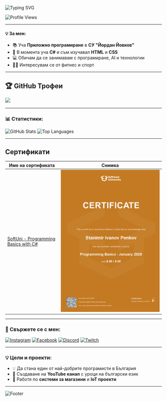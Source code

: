 ![Typing SVG](https://readme-typing-svg.herokuapp.com?font=Fira+Code&size=35&pause=1000&color=BF40BF&width=435&lines=Здравейте!+👋)

![Profile Views](https://komarev.com/ghpvc/?username=Penk0vXd&color=blue)

---

#### 💡 За мен:
- 📚 Уча **Приложно програмиране** в **СУ "Йордан Йовков"**
- 📖 В момента уча **C#** и съм изучавал **HTML** и **CSS**
- 💻 Обичам да се занимавам с програмиране, AI и технологии
- 🏋️‍♂️ Интересувам се от фитнес и спорт

---

## 🏆 GitHub Трофеи
![](https://github-profile-trophy.vercel.app/?username=Penk0vXd&theme=github_dark_dimmed&no-frame=true&no-bg=false&margin-w=4)

---

### 📊 Статистики:
![GitHub Stats](https://github-readme-stats.vercel.app/api?username=Penk0vXd&show_icons=true&theme=radical)
![Top Languages](https://github-readme-stats.vercel.app/api/top-langs/?username=Penk0vXd&layout=compact&theme=radical)

---
## Сертификати

| Име на сертификата | Снимка |
| ------------------ |:------:|
| [SoftUni - Programming Basics with C#](https://softuni.bg/certificates/details/238528/dca2e5dd) | [![Сертификат "XYZ"](./Basics.jpeg)](https://softuni.bg/certificates/details/238528/dca2e5dd) |


---

### 📢 Свържете се с мен:
[![Instagram](https://img.shields.io/badge/Instagram-E4405F?style=for-the-badge&logo=instagram&logoColor=white)](https://www.instagram.com/penk0v.888)
[![Facebook](https://img.shields.io/badge/Facebook-1877F2?style=for-the-badge&logo=facebook&logoColor=white)](https://www.facebook.com/profile.php?id=61572909262622)
[![Discord](https://img.shields.io/badge/Discord-7289DA?style=for-the-badge&logo=discord&logoColor=white)](https://discord.gg/454666559378423808)
[![Twitch](https://img.shields.io/badge/Twitch-9146FF?style=for-the-badge&logo=twitch&logoColor=white)](https://www.twitch.tv/penkovxd_19)


---

### 💡 Цели и проекти:
- 💡 Да стана един от най-добрите програмисти в България
- 🚀 Създаване на **YouTube канал** с уроци на български език
- 🌟 Работя по **системи за магазини** и **IoT проекти**

---

![Footer](https://capsule-render.vercel.app/api?type=waving&color=BF40BF&height=100&section=footer)
